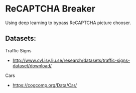 # ReCAPTCHA Breaker

Using deep learning to bypass ReCAPTCHA picture chooser.

## Datasets:
Traffic Signs
* http://www.cvl.isy.liu.se/research/datasets/traffic-signs-dataset/download/

Cars
* https://cogcomp.org/Data/Car/
